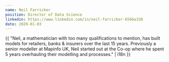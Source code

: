 ```yaml
---
name: Neil Farricker
position: Director of Data Science
linkedin: https://www.linkedin.com/in/neil-farricker-6566a338
date: 2020-01-03
---
```


{{ "Neil, a mathematician with too many qualifications to mention, has built models for retailers, banks & insurers over the last 15 years. Previously a senior modeller at Mapinfo UK, Neil started out at the Co-op where he spent 5 years overhauling their modelling and processes." | i18n }}
